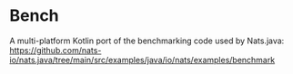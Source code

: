 # Bench

A multi-platform Kotlin port of the benchmarking code used by Nats.java:
https://github.com/nats-io/nats.java/tree/main/src/examples/java/io/nats/examples/benchmark
